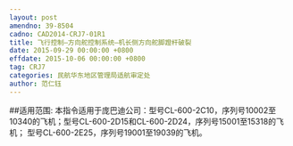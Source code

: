 ```yaml
---
layout: post
amendno: 39-8504
cadno: CAD2014-CRJ7-01R1
title: 飞行控制—方向舵控制系统—机长侧方向舵脚蹬杆破裂
date: 2015-09-29 00:00:00 +0800
effdate: 2015-10-06 00:00:00 +0800
tag: CRJ7
categories: 民航华东地区管理局适航审定处
author: 范仁钰
---
```


##适用范围:
本指令适用于庞巴迪公司：型号CL-600-2C10，序列号10002至10340的飞机；型号CL-600-2D15和CL-600-2D24，序列号15001至15318的飞机；    型号CL-600-2E25，序列号19001至19039的飞机。

